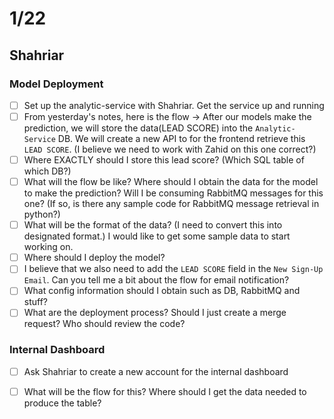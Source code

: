 # 1/22

## Shahriar

### Model Deployment

-   [ ] Set up the analytic-service with Shahriar. Get the service up and running
-   [ ] From yesterday's notes, here is the flow -> After our models make the prediction, we will store the data(LEAD SCORE) into the `Analytic-Service` DB. We will create a new API to for the frontend retrieve this `LEAD SCORE`. (I believe we need to work with Zahid on this one correct?)
-   [ ] Where EXACTLY should I store this lead score? (Which SQL table of which DB?)
-   [ ] What will the flow be like? Where should I obtain the data for the model to make the prediction? Will I be consuming RabbitMQ messages for this one? (If so, is there any sample code for RabbitMQ message retrieval in python?)
-   [ ] What will be the format of the data? (I need to convert this into designated format.) I would like to get some sample data to start working on.
-   [ ] Where should I deploy the model?
-   [ ] I believe that we also need to add the `LEAD SCORE` field in the `New Sign-Up Email`. Can you tell me a bit about the flow for email notification?
-   [ ] What config information should I obtain such as DB, RabbitMQ and stuff?
-   [ ] What are the deployment process? Should I just create a merge request? Who should review the code?

### Internal Dashboard

-   [ ] Ask Shahriar to create a new account for the internal dashboard
-   [ ] What will be the flow for this? Where should I get the data needed to produce the table?

